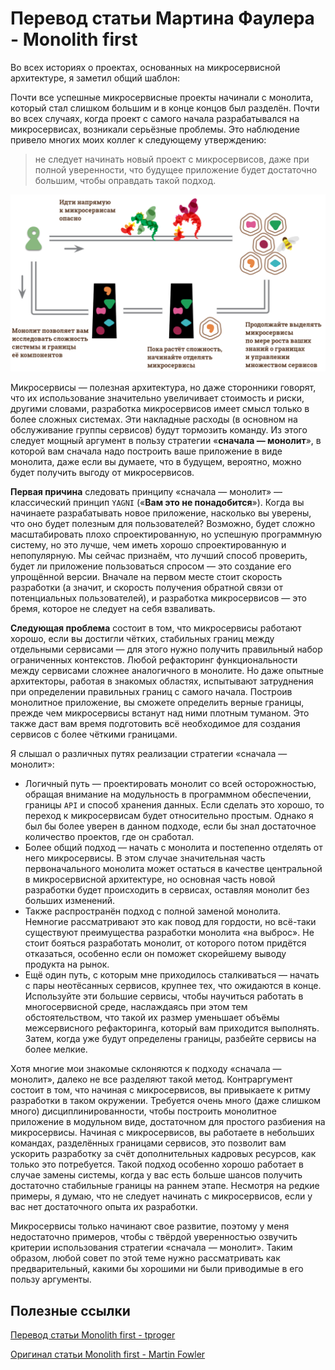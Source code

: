 # Перевод статьи Мартина Фаулера - Monolith first

Во всех историях о проектах, основанных на микросервисной архитектуре, я заметил общий шаблон:

Почти все успешные микросервисные проекты начинали с монолита, который стал слишком большим и в конце концов был разделён.
Почти во всех случаях, когда проект с самого начала разрабатывался на микросервисах, возникали серьёзные проблемы.
Это наблюдение привело многих моих коллег к следующему утверждению: 

> не следует начинать новый проект с микросервисов, даже при полной уверенности, что будущее приложение будет достаточно большим, чтобы оправдать такой подход.

![Screenshot](../../resources/Monolith.png)

Микросервисы — полезная архитектура, но даже сторонники говорят, что их использование значительно увеличивает стоимость и риски, другими словами, разработка 
микросервисов имеет смысл только в более сложных системах. Эти накладные расходы (в основном на обслуживание группы сервисов) будут тормозить команду. Из этого 
следует мощный аргумент в пользу стратегии «**сначала — монолит**», в которой вам сначала надо построить ваше приложение в виде монолита, даже если вы думаете, 
что в будущем, вероятно, можно будет получить выгоду от микросервисов.

**Первая причина** следовать принципу  «сначала — монолит» — классический принцип `YAGNI` («**Вам это не понадобится**»). Когда вы начинаете разрабатывать 
новое приложение, насколько вы уверены, что оно будет полезным для пользователей? Возможно, будет сложно масштабировать плохо спроектированную, но успешную 
программную систему, но это лучше, чем иметь хорошо спроектированную и непопулярную. Мы сейчас признаём, что лучший способ проверить, будет ли приложение 
пользоваться спросом — это создание его упрощённой версии. Вначале на первом месте стоит скорость разработки (а значит, и скорость получения обратной связи от 
потенциальных пользователей), и разработка микросервисов — это бремя, которое не следует на себя взваливать.

**Следующая проблема** состоит в том, что микросервисы работают хорошо, если вы достигли чётких, стабильных границ между отдельными сервисами — для этого нужно 
получить правильный набор ограниченных контекстов. Любой рефакторинг функциональности между сервисами сложнее аналогичного в монолите. Но даже опытные 
архитекторы, работая в знакомых областях, испытывают затруднения при определении правильных границ с самого начала. Построив монолитное приложение, вы сможете 
определить верные границы, прежде чем микросервисы встанут над ними плотным туманом. Это также даст вам время подготовить всё необходимое для создания сервисов 
с более чёткими границами.

Я слышал о различных путях реализации стратегии «сначала — монолит»:
- Логичный путь — проектировать монолит со всей осторожностью, обращая внимание на модульность в программном обеспечении, границы `API` и способ хранения 
данных. Если сделать это хорошо, то переход к микросервисам будет относительно простым. Однако я был бы более уверен в данном подходе, если бы знал достаточное 
количество проектов, где он сработал.
- Более общий подход — начать с монолита и постепенно отделять от него микросервисы. В этом случае значительная часть первоначального монолита может остаться 
в качестве центральной в микросервисной архитектуре, но основная часть новой разработки будет происходить в сервисах, оставляя монолит без больших изменений.
- Также распространён подход с полной заменой монолита. Немногие рассматривают это как повод для гордости, но всё-таки существуют преимущества разработки 
монолита «на выброс». Не стоит бояться разработать монолит, от которого потом придётся отказаться, особенно если он поможет скорейшему выводу продукта на 
рынок.
- Ещё один путь, с которым мне приходилось сталкиваться — начать с пары неотёсанных сервисов, крупнее тех, что ожидаются в конце. Используйте эти большие 
сервисы, чтобы научиться работать в многосервисной среде, наслаждаясь при этом тем обстоятельством, что такой их размер уменьшает объёмы межсервисного 
рефакторинга, который вам приходится выполнять. Затем, когда уже будут определены границы, разбейте сервисы на более мелкие.

Хотя многие мои знакомые склоняются к подходу «сначала — монолит», далеко не все разделяют такой метод. Контраргумент состоит в том, что начиная с 
микросервисов, вы привыкаете к ритму разработки в таком окружении. Требуется очень много (даже слишком много) дисциплинированности, чтобы построить монолитное 
приложение в модульном виде, достаточном для простого разбиения на микросервисы. Начиная с микросервисов, вы работаете в небольших командах, разделённых 
границами сервисов, это позволит вам ускорить разработку за счёт дополнительных кадровых ресурсов, как только это потребуется. Такой подход особенно хорошо 
работает в случае замены системы, когда у вас есть больше шансов получить достаточно стабильные границы на раннем этапе. Несмотря на редкие примеры, я думаю, 
что не следует начинать с микросервисов, если у вас нет достаточного опыта их разработки.

Микросервисы только начинают свое развитие, поэтому у меня недостаточно примеров, чтобы с твёрдой уверенностью озвучить критерии использования стратегии 
«сначала — монолит». Таким образом, любой совет по этой теме нужно рассматривать как предварительный, какими бы хорошими ни были приводимые в его пользу 
аргументы.

## Полезные ссылки

[Перевод статьи Monolith first - tproger](https://tproger.ru/translations/monolithfirst/)

[Оригинал статьи Monolith first - Martin Fowler](https://martinfowler.com/bliki/MonolithFirst.html)
